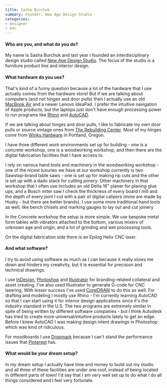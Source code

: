 ```yaml
---
title: Sasha Burchuk
summary: Founder, New Age Design Studio
categories:
- designer
- mac
---
```


#### Who are you, and what do you do?

My name is Sasha Burchuk and last year I founded an interdisciplinary design studio called [New Age Design Studio](http://www.newagedesign.studio/ "Sasha's design studio."). The focus of the studio is a furniture product line and interior design.

#### What hardware do you use?

That's kind of a funny question because a lot of the hardware that I use actually comes from the hardware store! But if we are talking about computers (and not hinges and door pulls) then I actually use an old [MacBook Air][macbook-air] and a newer Lenovo IdeaPad. I prefer the intuitive navigation of Apple products, but the laptops just don't have enough processing power to run programs like [Rhino][] and [AutoCAD][].

If we are talking about hinges and door pulls, I like to fabricate my own door pulls or source vintage ones from [The Rebuilding Center](https://www.rebuildingcenter.org/ "A center in Portland that helps to reuse salvaged building material."). Most of my hinges come from [Winks Hardware](https://winkshardware.com/ "A hardware store in Portland.") in Portland, Oregon.

I have three different work environments set up for building - one is a concrete workshop, one is a woodworking workshop, and then there are the digital fabrication facilities that I have access to.

I rely on various hand tools and machinery in the woodworking workshop - one of the nicest luxuries we have at our workshop currently is two Sawstop-brand table saws - one is set up for making rip cuts and the other is set up with a dado stack for cutting joinery. Other machinery in that workshop that I often use includes an old Delta 16" planer for planing glue ups, and a Bosch miter saw  I check the thickness of every board I mill and the depth of every joint I cut with a pair of digital calipers (mine are made by Husky - but there are better brands). I use some more traditional hand tools as well, like bench chisels and marking gauges to lay out and cut joinery.

In the Concrete workshop the setup is more simple. We use bespoke metal form tables with vibrators attached to the bottom, various mixers of unknown age and origin, and a lot of grinding and wet processing tools. 

On the digital fabrication side there is an Epilog Helix CNC laser.

#### And what software?

I try to avoid using software as much as I can because it really slows me down and hinders my creativity, but it is essential for precision and technical drawings. 

I use [InDesign][], [Photoshop][] and [Illustrator][] for branding-related collateral and asset creating. I've also used Illustrator to generate G-code for CNC lasering. With lesser success I've used [CorelDRAW][] to do this as well. For drafting and modeling I mostly use Rhino - I'm currently learning AutoCAD so that I can start using it for interior design applications since it's the industry standard in the U.S. The two programs are extremely similar in spite of being written by different software companies - but I think Autodesk has tried to create more universal/intuitive products lately to get an edge. Before I knew AutoCAD I was making design intent drawings in Photoshop which was kind of ridiculous.

For moodboards I use [Dropmark][] because I can't stand the performance issues that [Pinterest][] has.

#### What would be your dream setup?

In my dream setup I actually have time and money to build out my studio and all three of these facilities are under one roof, instead of being located in different parts of town! I'd say that I am very well set up to do what I do all things considered and I feel very fortunate.

[macbook-air]: https://www.apple.com/macbook-air/ "A very thin laptop."
[autocad]: https://www.autodesk.com/products/autocad/overview "CAD software."
[coreldraw]: https://en.wikipedia.org/wiki/CorelDRAW "A vector graphics editor."
[dropmark]: https://www.dropmark.com/ "A file collaboration service."
[illustrator]: https://www.adobe.com/products/illustrator.html "A vector graphics editor."
[indesign]: https://www.adobe.com/products/indesign.html "A desktop/web publishing application."
[photoshop]: https://www.adobe.com/products/photoshop.html "A bitmap image editor."
[pinterest]: https://www.pinterest.com/ "An online 'pinboard' service."
[rhino]: https://www.rhino3d.com/ "3D modelling software."
